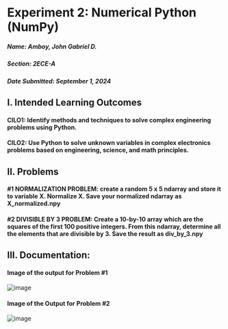 # Experiment 2: Numerical Python (NumPy)
##### Name: Amboy, John Gabriel D.
##### Section: 2ECE-A
##### Date Submitted: September 1, 2024

## I. Intended Learning Outcomes
#### CILO1: Identify methods and techniques to solve complex engineering problems using Python.
#### CILO2: Use Python to solve unknown variables in complex electronics problems based on engineering, science, and math principles.

## II. Problems

#### **#1 NORMALIZATION PROBLEM:** create a random 5 x 5 ndarray and store it to variable X. Normalize X. Save your normalized ndarray as X_normalized.npy

#### **#2 DIVISIBLE BY 3 PROBLEM:** Create a 10-by-10 array which are the squares of the first 100 positive integers. From this ndarray, determine all the elements that are divisible by 3. Save the result as div_by_3.npy

## III. Documentation:

#### Image of the output for Problem #1

![image](https://github.com/user-attachments/assets/82e58d03-f042-4a31-8d84-3eaa7c590349)


#### Image of the Output for Problem #2

![image](https://github.com/user-attachments/assets/933edf88-5c45-45a1-9c31-210d6272451b)
